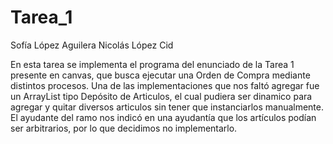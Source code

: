 # Tarea_1

Sofía López Aguilera
Nicolás López Cid

En esta tarea se implementa el programa del enunciado de la Tarea 1 presente en canvas, que busca ejecutar una Orden de Compra mediante distintos procesos.
Una de las implementaciones que nos faltó agregar fue un ArrayList tipo Depósito de Articulos, el cual pudiera ser dinamico para agregar y quitar diversos
articulos sin tener que instanciarlos manualmente. El ayudante del ramo nos indicó en una ayudantía que los artículos podían ser arbitrarios, por lo que
decidimos no implementarlo. 



